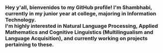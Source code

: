 ### Hey y'all, bienvenidos to my GitHub profile! I'm Shambhabi, currently in my junior year at college, majoring in Information Technology. <br>I'm highly interested in Natural Language Processing, Applied Mathematics and Cognitive Linguistics (Multilingualism and Language Acquisition), and currently working on projects pertaining to these.
<!--
**ShambhabiMondal/ShambhabiMondal** is a ✨ _special_ ✨ repository because its `README.md` (this file) appears on your GitHub profile.

Here are some ideas to get you started:

- 🔭 I’m currently working on ...
- 🌱 I’m currently learning ...
- 👯 I’m looking to collaborate on ...
- 🤔 I’m looking for help with ...
- 💬 Ask me about ...
- 📫 How to reach me: ...
- 😄 Pronouns: ...
- ⚡ Fun fact: ...
-->
